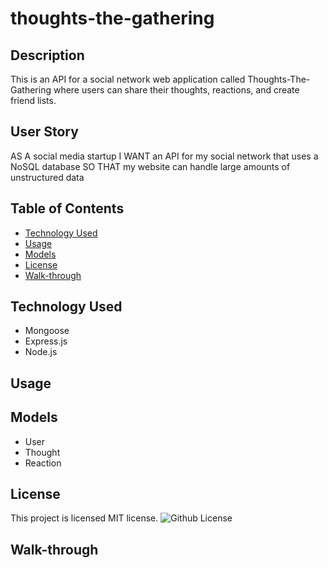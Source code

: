 # thoughts-the-gathering

## Description

This is an API for a social network web application called Thoughts-The-Gathering where users can share their thoughts, reactions, and create friend lists.

## User Story

AS A social media startup I WANT an API for my social network that uses a NoSQL database SO THAT my website can handle large amounts of unstructured data

## Table of Contents

* [Technology Used](#technology-used)
* [Usage](#usage)
* [Models](#models)
* [License](#License)
* [Walk-through](#walk-through)

## Technology Used
- Mongoose
- Express.js
- Node.js

## Usage

## Models
- User
- Thought
- Reaction

## License

This project is licensed MIT license.
![Github License](https://img.shields.io/badge/license-MIT-red.svg)

## Walk-through
